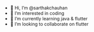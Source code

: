 - 👋 Hi, I’m @sarthakchauhan 
- 👀 I’m interested in coding 
- 🌱 I’m currently learning java & flutter
- 💞️ I’m looking to collaborate on flutter

<!---
sarthak-chauhan77/sarthak-chauhan77 is a ✨ special ✨ repository because its `README.md` (this file) appears on your GitHub profile.
You can click the Preview link to take a look at your changes.
--->
